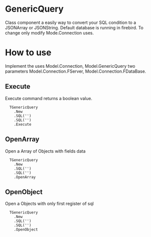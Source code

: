 # GenericQuery

Class component a easily way to convert your SQL condition to a JSONArray or JSONString.
Default database is running in firebird. To change only modify Mode.Connection uses.

# How to use

Implement the uses Model.Connection, Model.GenericQuery two parameters Model.Connection.FServer, Model.Connection.FDataBase.

## Execute

Execute command returns a boolean value.
```delphi
  TGenericQuery
    .New
    .SQL('')
    .SQL('')
    .Execute
```
## OpenArray

Open a Array of Objects with fields data
```delphi
  TGenericQuery
    .New
    .SQL('')
    .SQL('')
    .OpenArray
```

## OpenObject

Open a Objects with only first register of sql
```delphi
  TGenericQuery
    .New
    .SQL('')
    .SQL('')
    .OpenObject
```
